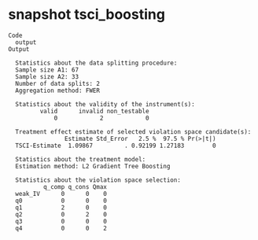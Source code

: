 # snapshot tsci_boosting

    Code
      output
    Output
      
      Statistics about the data splitting procedure:
      Sample size A1: 67 
      Sample size A2: 33 
      Number of data splits: 2 
      Aggregation method: FWER 
      
      Statistics about the validity of the instrument(s):
             valid      invalid non_testable 
                 0            2            0 
      
      Treatment effect estimate of selected violation space candidate(s):
                    Estimate Std_Error   2.5 %  97.5 % Pr(>|t|)
      TSCI-Estimate  1.09867         . 0.92199 1.27183        0
      
      Statistics about the treatment model:
      Estimation method: L2 Gradient Tree Boosting 
      
      Statistics about the violation space selection:
              q_comp q_cons Qmax
      weak_IV      0      0    0
      q0           0      0    0
      q1           2      0    0
      q2           0      2    0
      q3           0      0    0
      q4           0      0    2

